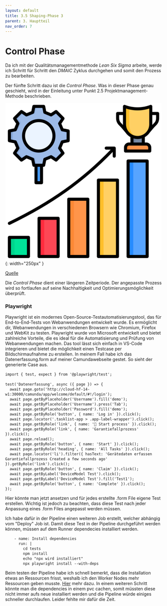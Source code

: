 ```yaml
---
layout: default
title: 3.5 Shaping-Phase 3
parent: 3. Hauptteil
nav_order: 7
---
```


# Control Phase

Da ich mit der Qualitätsmanagementmethode *Lean Six Sigma* arbeite, werde ich Schritt für Schritt den *DMAIC* Zyklus durchgehen und somit den Prozess zu bearbeiten. 

Der fünfte Schritt dazu ist die *Control Phase*. Was in dieser Phase genau geschieht, wird in der Einleitung unter Punkt 2.5 Projektmanagement-Methode beschrieben.


![Improve](../ressources/bilder/efficacy.png){: width="250px" }

[Quelle](../Quellenverzeichnis/index.md#control)

Die *Control Phase* dient einer längeren Zeitperiode. Der angepasste Prozess wird so fortlaufen auf seine Nachhaltigkeit und Optimierungsmöglichkeit überprüft. 


### Playwright

Playwright ist ein modernes Open-Source-Testautomatisierungstool, das für End-to-End-Tests von Webanwendungen entwickelt wurde. Es ermöglicht dir, Webanwendungen in verschiedenen Browsern wie Chromium, Firefox und WebKit zu testen. Playwright wurde von Microsoft entwickelt und bietet zahlreiche Vorteile, die es ideal für die Automatisierung und Prüfung von Webanwendungen machen. Das tool lässt sich einfach in VS-Code integrieren und bietet die möglichkeit einen Testcase per Bildschirmaufnahme zu erstellen. In meinem Fall habe ich das Datenerfassung.form auf meiner Camundawebseite gestet. So sieht der generierte Case aus.

```
import { test, expect } from '@playwright/test';

test('Datenerfassung', async ({ page }) => {
  await page.goto('http://cloud-hf-14-w1:30000/camunda/app/welcome/default/#!/login');
  await page.getByPlaceholder('Username').fill('demo');
  await page.getByPlaceholder('Username').press('Tab');
  await page.getByPlaceholder('Password').fill('demo');
  await page.getByRole('button', { name: 'Log in' }).click();
  await page.locator('.tasklist-app > .app-label-wrapper').click();
  await page.getByRole('link', { name: ' Start process' }).click();
  await page.getByRole('link', { name: 'Garantiefallprozess' }).click();
  await page.reload();
  await page.getByRole('button', { name: 'Start' }).click();
  await page.getByRole('heading', { name: 'All Tasks' }).click();
  await page.locator('li').filter({ hasText: 'Gerätedaten erfassen Garantiefallprozess Created a few seconds ago' }).getByRole('link').click();
  await page.getByRole('button', { name: 'Claim' }).click();
  await page.getByLabel('DeviceModel Test').click();
  await page.getByLabel('DeviceModel Test').fill('Test1');
  await page.getByRole('button', { name: 'Complete' }).click();
});
```
Hier könnte man jetzt ansetzen und für jedes erstellte .form File eigene Test erstellen. Wichtig ist jedoch zu beachten, dass diese Test nach jeder Anpassung eines .form Files angepasst werden müssen.

Ich habe dafür in der Pipeline einen weiteren Job erstellt, welcher abhängig vom "Deploy" Job ist.
Damit diese Test in der Pipeline durchgeführt werden können, müssen auf dem Runner dependecies installiert werden.
```
    - name: Install dependencies
      run: |
        cd tests
        npm install
        echo "npx wird installiert"
        npx playwright install --with-deps
```
Beim testen der Pipeline habe ich schnell bemerkt, dass die Installation etwas an Ressourcen frisst, weshalb ich den Worker Nodes mehr Ressourcen geben musste. [Hier](../Abschluss/Erfahrungen.md#testing) mehr dazu. In einem weiteren Schritt könnte man die dependencies in einem pvc cachen, somit müssten diese  nicht immer aufs neue installiert werden und die Pipeline würde einiges schneller durchlaufen. Leider fehlte mir dafür die Zeit.
